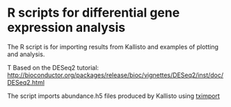 # R scripts for differential gene expression analysis

The R script is for importing results from Kallisto and examples of plotting and analysis.

T
Based on the DESeq2 tutorial:
http://bioconductor.org/packages/release/bioc/vignettes/DESeq2/inst/doc/DESeq2.html


The script imports abundance.h5 files produced by Kallisto using [tximport](https://bioconductor.org/packages/3.13/bioc/vignettes/tximport/inst/doc/tximport.html)
